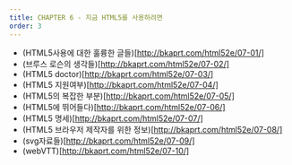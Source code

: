 ```yaml
---
title: CHAPTER 6 - 지금 HTML5를 사용하려면
order: 3
---
```


- (HTML5사용에 대한 훌륭한 글들)[http://bkaprt.com/html52e/07-01/]
- (브루스 로슨의 생각들)[http://bkaprt.com/html52e/07-02/]
- (HTML5 doctor)[http://bkaprt.com/html52e/07-03/]
- (HTML5 지원여부)[http://bkaprt.com/html52e/07-04/]
- (HTML5의 복잡한 부분)[http://bkaprt.com/html52e/07-05/]
- (HTML5에 뛰어들다)[http://bkaprt.com/html52e/07-06/]
- (HTML5 명세)[http://bkaprt.com/html52e/07-07/]
- (HTML5 브라우저 제작자를 위한 정보)[http://bkaprt.com/html52e/07-08/]
- (svg자료들)[http://bkaprt.com/html52e/07-09/]
- (webVTT)[http://bkaprt.com/html52e/07-10/]